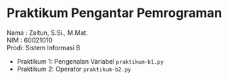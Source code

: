 # Praktikum Pengantar Pemrograman

<div> Nama : Zaitun, S.Si., M.Mat. </div>
<div> NIM  : 60021010 </div>
<div> Prodi: Sistem Informasi B </div>

* Praktikum 1: Pengenalan Variabel `praktikum-b1.py`
* Praktikum 2: Operator `praktikum-b2.py`
